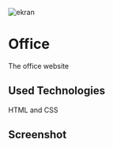 ![ekran](https://github.com/volkanbasaran1/company/assets/76842256/c7352f2a-f930-43f8-a471-4083182695c9)
<h1> Office </h1>

The office website

<h2> Used Technologies </h2>

HTML and CSS

<h2>Screenshot</h2>
